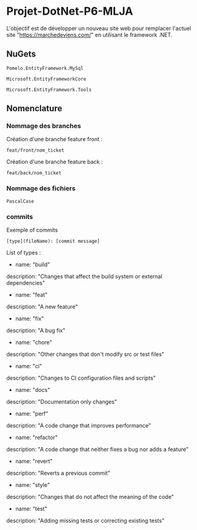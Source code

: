 # Projet-DotNet-P6-MLJA
L'objectif est de développer un nouveau site web pour remplacer l'actuel site "https://marchedeviens.com/" en utilisant le framework .NET.

## NuGets
```
Pomelo.EntityFramework.MySql
```
```
Microsoft.EntityFrameworkCore
```
```
Microsoft.EntityFramework.Tools
```

## Nomenclature

### Nommage des branches

Création d'une branche feature front :

    feat/front/nom_ticket

Création d'une branche feature back :

    feat/back/nom_ticket

### Nommage des fichiers

    PascalCase

### commits

Exemple of commits 

    [type](fileName): [commit message]

List of types :
- name: "build"

description: "Changes that affect the build system or external dependencies"

- name: "feat"

description: "A new feature"

- name: "fix"

description: "A bug fix"

- name: "chore"

description: "Other changes that don't modify src or test files"

- name: "ci"

description: "Changes to CI configuration files and scripts"

- name: "docs"

description: "Documentation only changes"

- name: "perf"

description: "A code change that improves performance"

- name: "refactor"

description: "A code change that neither fixes a bug nor adds a feature"

- name: "revert"

description: "Reverts a previous commit"

- name: "style"

description: "Changes that do not affect the meaning of the code"

- name: "test"

description: "Adding missing tests or correcting existing tests"
